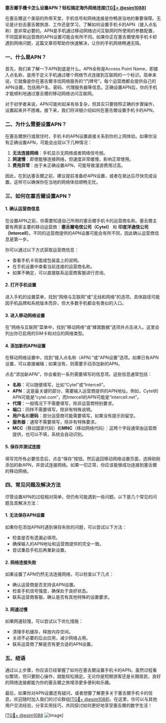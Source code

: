 **塞舌爾手機卡怎么设置APN？轻松搞定海外网络连接[[TG💪+ @esim1088](https://t.me/s/esim1088)]**

在塞舌爾这个美丽的热带天堂，手机信号和网络连接是你畅游当地的重要保障。无论是计划去塞舌爾旅游、工作还是学习，了解如何设置手机卡的APN（接入点名称）是非常必要的。APN是手机通过移动网络访问互联网时所使用的参数配置，不同国家和运营商的APN设置可能会有所不同。如果你正在塞舌爾使用手机卡却遇到网络问题，这篇文章将帮助你快速解决，让你的手机网络畅通无阻。

### 一、什么是APN？

首先，我们来了解一下APN到底是什么。APN全称是Access Point Name，即接入点名称，是用于定义手机通过哪个网络节点连接到互联网的一个标识。简单来说，它就像是你在塞舌爾寻找网络服务的“门牌号”。每个运营商都会提供自己的APN设置，包括用户名、密码、代理服务器等信息。正确设置APN后，你的手机才能顺利地通过塞舌爾的移动网络访问互联网。

对于初学者来说，APN可能听起来有些复杂，但其实只要按照正确的步骤操作，设置起来并不困难。接下来，我们将详细介绍如何在塞舌爾设置手机卡的APN。

### 二、为什么需要设置APN？

在塞舌爾旅行或居住时，手机卡的APN设置直接关系到你的上网体验。如果你没有正确设置APN，可能会出现以下几种情况：

1. **无法连接网络**：手机显示无网络或者网络信号弱。
2. **网速慢**：即使能够连接网络，但速度非常缓慢，影响正常使用。
3. **费用异常**：由于未正确设置APN，可能导致漫游费用过高。

因此，在到达塞舌爾之前，建议提前准备好APN设置，或者在抵达后尽快完成设置。这样可以确保你在当地的网络体验顺畅无忧。

### 三、如何在塞舌爾设置APN？

#### 1. 确认运营商信息

在设置APN之前，你需要知道自己所用的塞舌爾手机卡的运营商名称。塞舌爾主要有两家主要的移动运营商：**塞舌爾电信公司（Cytel）** 和 **印度洋通信公司（Intercell）**。不同的运营商提供的APN设置可能会有所不同，因此确认运营商信息是第一步。

你可以通过以下方式获取运营商信息：
- 查看手机卡背面或包装盒上的说明。
- 在手机设置中查看当前连接的运营商名称。
- 如果不确定，可以直接联系运营商客服进行咨询。

#### 2. 打开手机设置

进入手机的设置菜单，找到“网络与互联网”或“无线和网络”的选项。具体路径可能因手机品牌和系统版本而异，但大多数手机都会有类似的入口。

#### 3. 进入移动网络设置

在“网络与互联网”菜单中，找到“移动网络”或“蜂窝数据”选项并点击进入。这里会列出你已启用的SIM卡和对应的网络类型。

#### 4. 添加新的APN设置

在移动网络设置中，找到“接入点名称（APN）”或“APN设置”选项。如果已有APN设置，可以直接编辑；如果没有，则需要手动添加新的APN。

点击“添加新APN”，你会看到一系列需要填写的信息项。这些信息通常包括：
- **名称**：可以随便填写，比如“Cytel”或“Intercell”。
- **APN**：这是最关键的部分，需要输入运营商提供的APN地址。例如，Cytel的APN可能是“cytel.com”，而Intercell的APN可能是“intercell.net”。
- **代理**：一般情况下不需要填写，除非运营商特别要求。
- **端口**：同样不需要填写，除非有特殊说明。
- **用户名**和**密码**：部分运营商可能需要填写，如果没有提示则留空。
- **服务器**：通常不需要填写，除非有特殊要求。
- **MCC**（移动国家代码）和**MNC**（移动网络代码）：这两个字段通常由运营商提供，也可以不填，系统会自动识别。

#### 5. 保存并测试连接

填写完所有必要信息后，点击“保存”按钮。然后返回移动网络设置页面，选择刚刚添加的新APN，并尝试连接网络。如果一切正常，你应该能够成功连接到塞舌爾的移动网络。

### 四、常见问题及解决方法

尽管设置APN的过程相对简单，但仍有可能遇到一些问题。以下是几个常见的问题及其解决方法：

#### 1. 无法保存APN设置

如果你在添加APN时遇到保存失败的问题，可以尝试以下方法：
- 检查是否有遗漏必填项。
- 确保输入的APN地址和运营商提供的完全一致。
- 尝试重启手机后再重新设置。

#### 2. 网络连接失败

如果设置了APN仍然无法连接网络，可以检查以下几点：
- 确认运营商是否支持该APN设置。
- 检查手机信号强度，确保处于良好状态。
- 联系运营商客服，确认是否有其他特殊的设置要求。

#### 3. 网速过慢

如果网速较慢，可以尝试以下优化措施：
- 清理手机缓存，释放内存空间。
- 关闭不必要的后台应用，减少网络占用。
- 联系运营商了解是否有更合适的APN设置。

### 五、结语

通过以上步骤，你应该已经掌握了如何在塞舌爾设置手机卡的APN。虽然过程看似繁琐，但只要耐心操作，就能轻松搞定。无论你是短期游客还是长期居民，良好的网络连接都能为你的塞舌爾之旅增添更多便利和乐趣。

最后，如果你对APN设置还有疑问，或者想要了解更多关于塞舌爾手机卡的信息，欢迎随时加入我们的讨论群组[[TG💪+ @esim1088](https://t.me/s/esim1088)]。在这里，你可以与其他用户交流经验，分享实用技巧，共同探讨如何更好地享受塞舌爾的数字生活！

[[TG💪+ @esim1088](https://t.me/s/esim1088) ![Image](https://i.postimg.cc/4NQfJmqS/Snipaste-2025-05-13-00-14-12.png)]